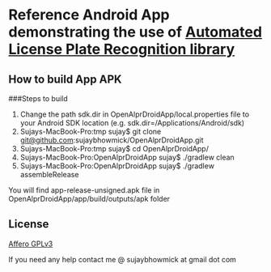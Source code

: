 # Reference Android App demonstrating the use of [Automated License Plate Recognition library](http://www.openalpr.com/)

## How to build App APK

###Steps to build

1. Change the path sdk.dir in OpenAlprDroidApp/local.properties file to your Android SDK location (e.g. sdk.dir=/Applications/Android/sdk)
2. Sujays-MacBook-Pro:tmp sujay$ git clone git@github.com:sujaybhowmick/OpenAlprDroidApp.git
3. Sujays-MacBook-Pro:tmp sujay$ cd OpenAlprDroidApp/
4. Sujays-MacBook-Pro:OpenAlprDroidApp sujay$ ./gradlew clean
5. Sujays-MacBook-Pro:OpenAlprDroidApp sujay$ ./gradlew assembleRelease

You will find app-release-unsigned.apk file in OpenAlprDroidApp/app/build/outputs/apk folder

License
--------
[Affero GPLv3](http://www.gnu.org/licenses/agpl-3.0.html)

If you need any help contact me @ sujaybhowmick at gmail dot com